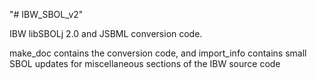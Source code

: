 "# IBW_SBOL_v2" 

IBW libSBOLj 2.0 and JSBML conversion code.

make_doc contains the conversion code, and import_info contains small SBOL updates for miscellaneous sections of the IBW source code

